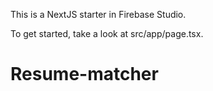 

This is a NextJS starter in Firebase Studio.

To get started, take a look at src/app/page.tsx.
# Resume-matcher
